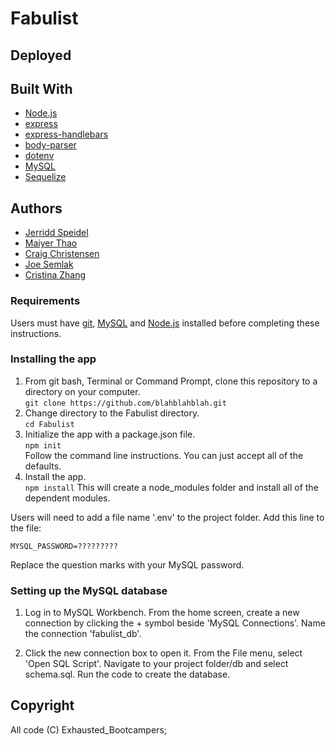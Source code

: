 # Fabulist


## Deployed


## Built With
  - [Node.js](https://nodejs.org/en/download/)
  - [express](https://www.npmjs.com/package/express)
  - [express-handlebars](https://www.npmjs.com/package/express-handlebars)
  - [body-parser](https://www.npmjs.com/package/express)
  - [dotenv](https://www.npmjs.com/package/dotenv)
  - [MySQL](https://www.mysql.com/downloads/)
  - [Sequelize](https://www.npmjs.com/package/sequelize)


## Authors

* [Jerridd Speidel](https://github.com/TowerGuy2909)
* [Maiyer Thao](https://github.com/jaethao)
* [Craig Christensen](https://github.com/ruffcorn33)
* [Joe Semlak](https://github.com/semlak)
* [Cristina Zhang](https://github.com/rami0141)



### **Requirements**
Users must have [git](https://git-scm.com/book/en/v2/Getting-Started-Installing-Git), [MySQL](https://www.mysql.com/downloads/) and [Node.js](https://nodejs.org/en/download/) installed before completing these instructions.

### **Installing the app**

1) From git bash, Terminal or Command Prompt, clone this repository to a directory on your computer.  <br>
  ```git clone https://github.com/blahblahblah.git```
2) Change directory to the Fabulist directory.<br>
  ```cd Fabulist```
3) Initialize the app with a package.json file.<br>
  ```npm init```  
  Follow the command line instructions.  You can just accept all of the defaults.
4) Install the app.<br>
  ```npm install```
  This will create a node_modules folder and install all of the dependent modules.

Users will need to add a file name '.env' to the project folder. 
  Add this line to the file:

  ```MYSQL_PASSWORD=?????????```

  Replace the question marks with your MySQL password.

### **Setting up the MySQL database**

1) Log in to MySQL Workbench.  From the home screen, create a new connection by clicking the + symbol beside 'MySQL Connections'.  Name the connection 'fabulist_db'.

2) Click the new connection box to open it.  From the File menu, select 'Open SQL Script'.  Navigate to your project folder/db and select schema.sql.  Run the code to create the database.  

<!-- 3) Click File/Open SQL Script again, navigate to the project/db folder and select seeds.sql.  Run the code in seeds.sql to populate the table with seed data. -->


## Copyright

All code (C) Exhausted_Bootcampers;